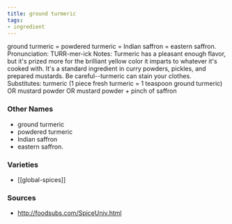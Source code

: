 ```yaml
---
title: ground turmeric
tags:
- ingredient
---
```

ground turmeric = powdered turmeric = Indian saffron = eastern saffron. Pronunciation: TURR-mer-ick Notes: Turmeric has a pleasant enough flavor, but it's prized more for the brilliant yellow color it imparts to whatever it's cooked with. It's a standard ingredient in curry powders, pickles, and prepared mustards. Be careful--turmeric can stain your clothes. Substitutes: turmeric (1 piece fresh turmeric = 1 teaspoon ground turmeric) OR mustard powder OR mustard powder + pinch of saffron

### Other Names

* ground turmeric
* powdered turmeric
* Indian saffron
* eastern saffron.

### Varieties

* [[global-spices]]

### Sources
* http://foodsubs.com/SpiceUniv.html
